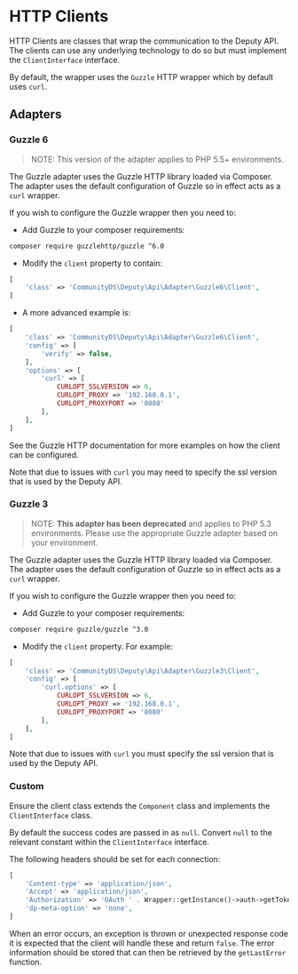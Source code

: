 # HTTP Clients

HTTP Clients are classes that wrap the communication to the Deputy API.
The clients can use any underlying technology to do so but must implement the `ClientInterface` interface.

By default, the wrapper uses the `Guzzle` HTTP wrapper which by default uses `curl`.

## Adapters

### Guzzle 6

> NOTE: This version of the adapter applies to PHP 5.5+ environments.

The Guzzle adapter uses the Guzzle HTTP library loaded via Composer.
The adapter uses the default configuration of Guzzle so in effect acts as a `curl` wrapper.

If you wish to configure the Guzzle wrapper then you need to:

* Add Guzzle to your composer requirements:

```bash
composer require guzzlehttp/guzzle ^6.0
```

* Modify the `client` property to contain:

```php
[
    'class' => 'CommunityDS\Deputy\Api\Adapter\Guzzle6\Client',
]
```

* A more advanced example is:

```php
[
    'class' => 'CommunityDS\Deputy\Api\Adapter\Guzzle6\Client',
    'config' => [
        'verify' => false,
    ],
    'options' => [
        'curl' => [
            CURLOPT_SSLVERSION => 6,
            CURLOPT_PROXY => '192.168.0.1',
            CURLOPT_PROXYPORT => '8080'
        ],
    ],
]
```

See the Guzzle HTTP documentation for more examples on how the client can be configured.

Note that due to issues with `curl` you may need to specify the ssl version that is used by the Deputy API.

### Guzzle 3

> NOTE: **This adapter has been deprecated** and applies to PHP 5.3 environments.
> Please use the appropriate Guzzle adapter based on your environment. 

The Guzzle adapter uses the Guzzle HTTP library loaded via Composer.
The adapter uses the default configuration of Guzzle so in effect acts as a `curl` wrapper.

If you wish to configure the Guzzle wrapper then you need to:

* Add Guzzle to your composer requirements:

```bash
composer require guzzle/guzzle ^3.0
```

* Modify the `client` property. For example:

```php
[
    'class' => 'CommunityDS\Deputy\Api\Adapter\Guzzle3\Client',
    'config' => [
        'curl.options' => [
            CURLOPT_SSLVERSION => 6,
            CURLOPT_PROXY => '192.168.0.1',
            CURLOPT_PROXYPORT => '8080'
        ],
    ],
]
```

Note that due to issues with `curl` you must specify the ssl version that is used by the Deputy API.

### Custom

Ensure the client class extends the `Component` class and implements the `ClientInterface` class.

By default the success codes are passed in as `null`.
Convert `null` to the relevant constant within the `ClientInterface` interface.

The following headers should be set for each connection:

```php
[
    'Content-type' => 'application/json',
    'Accept' => 'application/json',
    'Authorization' => 'OAuth ' . Wrapper::getInstance()->auth->getToken(),
    'dp-meta-option' => 'none',
]
```

When an error occurs, an exception is thrown or unexpected response code it is expected that the client will handle these and return `false`.
The error information should be stored that can then be retrieved by the `getLastError` function.